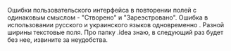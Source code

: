 Ошибки пользовательского интерфейса в повторении полей c одинаковым смыслом - "Створено" и "Зареэстровано".
Ошибка в использовании русского и украинского языков одновременно . Разной ширины текстовые поля. 
Про папку .idea знаю, в следующий раз будет без нее, извините за неудобства.
